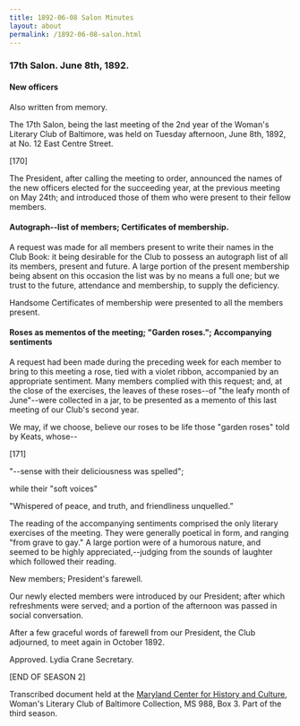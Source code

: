 ```yaml
---
title: 1892-06-08 Salon Minutes
layout: about
permalink: /1892-06-08-salon.html
---
```

### 17th Salon. June 8th, 1892.

#### New officers

Also written from memory.

The 17th Salon, being the last meeting of the 2nd year of the Woman's Literary Club of Baltimore, was held on Tuesday afternoon, June 8th, 1892, at No. 12 East Centre Street.

[170]

The President, after calling the meeting to order, announced the names of the new officers elected for the succeeding year, at the previous meeting on May 24th; and introduced those of them who were present to their fellow members.

#### Autograph--list of members; Certificates of membership.

A request was made for all members present to write their names in the Club Book: it being desirable for the Club to possess an autograph list of all its members, present and future. A large portion of the present membership being absent on this occasion the list was by no means a full one; but we trust to the future, attendance and membership, to supply the deficiency.

Handsome Certificates of membership were presented to all the members present.

#### Roses as mementos of the meeting; "Garden roses."; Accompanying sentiments

A request had been made during the preceding week for each member to bring to this meeting a rose, tied with a violet ribbon, accompanied by an appropriate sentiment. Many members complied with this request; and, at the close of the exercises, the leaves of these roses--of "the leafy month of June"--were collected in a jar, to be presented as a memento of this last meeting of our Club's second year.

We may, if we choose, believe our roses to be life those "garden roses" told by Keats, whose--

[171]

<poetry>"--sense with their deliciousness was spelled";</poetry>

while their "soft voices" 

<poetry>"Whispered of peace, and truth, and friendliness unquelled.”</poetry>

The reading of the accompanying sentiments comprised the only literary exercises of the meeting. They were generally poetical in form, and ranging "from grave to gay." A large portion were of a humorous nature, and seemed to be highly appreciated,--judging from the sounds of laughter which followed their reading.

New members; President's farewell.

Our newly elected members were introduced by our President; after which refreshments were served; and a portion of the afternoon was passed in social conversation.

After a few graceful words of farewell from our President, the Club adjourned, to meet again in October 1892.

Approved.
Lydia Crane
Secretary.

[END OF SEASON 2]

Transcribed document held at the [Maryland Center for History and Culture](http://mdhs.org/), Woman's Literary Club of Baltimore Collection, MS 988, Box 3. Part of the third season.